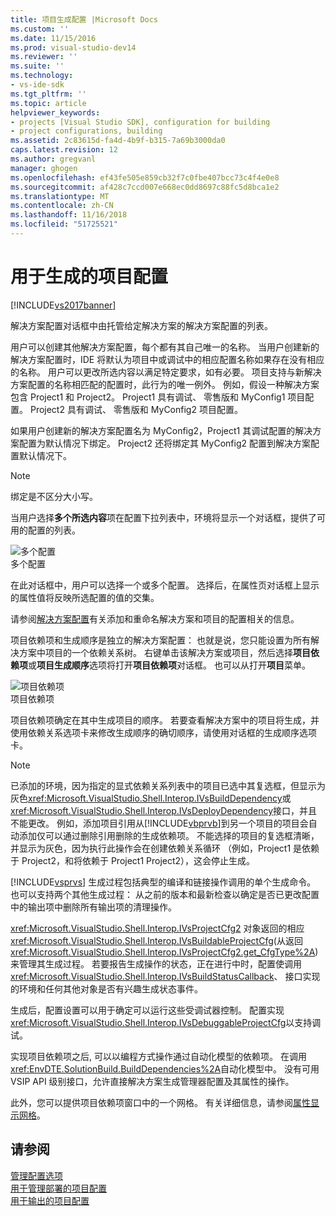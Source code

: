 ```yaml
---
title: 项目生成配置 |Microsoft Docs
ms.custom: ''
ms.date: 11/15/2016
ms.prod: visual-studio-dev14
ms.reviewer: ''
ms.suite: ''
ms.technology:
- vs-ide-sdk
ms.tgt_pltfrm: ''
ms.topic: article
helpviewer_keywords:
- projects [Visual Studio SDK], configuration for building
- project configurations, building
ms.assetid: 2c83615d-fa4d-4b9f-b315-7a69b3000da0
caps.latest.revision: 12
ms.author: gregvanl
manager: ghogen
ms.openlocfilehash: ef43fe505e859cb32f7c0fbe407bcc73c4f4e0e8
ms.sourcegitcommit: af428c7ccd007e668ec0dd8697c88fc5d8bca1e2
ms.translationtype: MT
ms.contentlocale: zh-CN
ms.lasthandoff: 11/16/2018
ms.locfileid: "51725521"
---
```

# <a name="project-configuration-for-building"></a>用于生成的项目配置
[!INCLUDE[vs2017banner](../../includes/vs2017banner.md)]

解决方案配置对话框中由托管给定解决方案的解决方案配置的列表。  
  
 用户可以创建其他解决方案配置，每个都有其自己唯一的名称。 当用户创建新的解决方案配置时，IDE 将默认为项目中或调试中的相应配置名称如果存在没有相应的名称。 用户可以更改所选内容以满足特定要求，如有必要。 项目支持与新解决方案配置的名称相匹配的配置时，此行为的唯一例外。 例如，假设一种解决方案包含 Project1 和 Project2。 Project1 具有调试、 零售版和 MyConfig1 项目配置。 Project2 具有调试、 零售版和 MyConfig2 项目配置。  
  
 如果用户创建新的解决方案配置名为 MyConfig2，Project1 其调试配置的解决方案配置为默认情况下绑定。 Project2 还将绑定其 MyConfig2 配置到解决方案配置默认情况下。  
  
> [!NOTE]
>  绑定是不区分大小写。  
  
 当用户选择**多个所选内容**项在配置下拉列表中，环境将显示一个对话框，提供了可用的配置的列表。  
  
 ![多个配置](../../extensibility/internals/media/vsmultiplecfgs.gif "vsMultipleCfgs")  
多个配置  
  
 在此对话框中，用户可以选择一个或多个配置。 选择后，在属性页对话框上显示的属性值将反映所选配置的值的交集。  
  
 请参阅[解决方案配置](../../extensibility/internals/solution-configuration.md)有关添加和重命名解决方案和项目的配置相关的信息。  
  
 项目依赖项和生成顺序是独立的解决方案配置： 也就是说，您只能设置为所有解决方案中项目的一个依赖关系树。 右键单击该解决方案或项目，然后选择**项目依赖项**或**项目生成顺序**选项将打开**项目依赖项**对话框。 也可以从打开**项目**菜单。  
  
 ![项目依赖项](../../extensibility/internals/media/vsprojdependencies.gif "vsProjDependencies")  
项目依赖项  
  
 项目依赖项确定在其中生成项目的顺序。 若要查看解决方案中的项目将生成，并使用依赖关系选项卡来修改生成顺序的确切顺序，请使用对话框的生成顺序选项卡。  
  
> [!NOTE]
>  已添加的环境，因为指定的显式依赖关系列表中的项目已选中其复选框，但显示为灰色<xref:Microsoft.VisualStudio.Shell.Interop.IVsBuildDependency>或<xref:Microsoft.VisualStudio.Shell.Interop.IVsDeployDependency>接口，并且不能更改。 例如，添加项目引用从[!INCLUDE[vbprvb](../../includes/vbprvb-md.md)]到另一个项目的项目会自动添加仅可以通过删除引用删除的生成依赖项。 不能选择的项目的复选框清晰，并显示为灰色，因为执行此操作会在创建依赖关系循环 （例如，Project1 是依赖于 Project2，和将依赖于 Project1 Project2），这会停止生成。  
  
 [!INCLUDE[vsprvs](../../includes/vsprvs-md.md)] 生成过程包括典型的编译和链接操作调用的单个生成命令。 也可以支持两个其他生成过程： 从之前的版本和最新检查以确定是否已更改配置中的输出项中删除所有输出项的清理操作。  
  
 <xref:Microsoft.VisualStudio.Shell.Interop.IVsProjectCfg2> 对象返回的相应<xref:Microsoft.VisualStudio.Shell.Interop.IVsBuildableProjectCfg>(从返回<xref:Microsoft.VisualStudio.Shell.Interop.IVsProjectCfg2.get_CfgType%2A>) 来管理其生成过程。 若要报告生成操作的状态，正在进行中时，配置使调用<xref:Microsoft.VisualStudio.Shell.Interop.IVsBuildStatusCallback>、 接口实现的环境和任何其他对象是否有兴趣生成状态事件。  
  
 生成后，配置设置可以用于确定可以运行这些受调试器控制。 配置实现<xref:Microsoft.VisualStudio.Shell.Interop.IVsDebuggableProjectCfg>以支持调试。  
  
 实现项目依赖项之后, 可以以编程方式操作通过自动化模型的依赖项。 在调用<xref:EnvDTE.SolutionBuild.BuildDependencies%2A>自动化模型中。 没有可用 VSIP API 级别接口，允许直接解决方案生成管理器配置及其属性的操作。  
  
 此外，您可以提供项目依赖项窗口中的一个网格。 有关详细信息，请参阅[属性显示网格](../../extensibility/internals/properties-display-grid.md)。  
  
## <a name="see-also"></a>请参阅  
 [管理配置选项](../../extensibility/internals/managing-configuration-options.md)   
 [用于管理部署的项目配置](../../extensibility/internals/project-configuration-for-managing-deployment.md)   
 [用于输出的项目配置](../../extensibility/internals/project-configuration-for-output.md)

